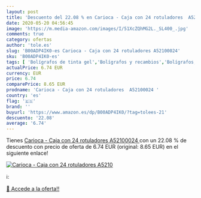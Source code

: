 ```yaml
---
layout: post
title: 'Descuento del 22.08 % en Carioca - Caja con 24 rotuladores  A5210'
date: 2020-05-20 04:56:45
image: 'https://m.media-amazon.com/images/I/51XcZQhMG2L._SL400_.jpg'
comments: true
category: ofertas
author: 'tole.es'
slug: 'B00ADP4IK0-es Carioca - Caja con 24 rotuladores A52100024'
sku: 'B00ADP4IK0-es'
tags: [ 'Bolígrafos de tinta gel','Bolígrafos y recambios','Bolígrafos, lápices y útiles de escritura','Oficina y papelería','Recambios para bolígrafos y plumas','rotuladores', ]
actualPrice: 6.74 EUR
currency: EUR
price: 6.74
comparePrice: 8.65 EUR
prodname: 'Carioca - Caja con 24 rotuladores  A52100024 '
country: 'es'
flag: '🇪🇸'
brand: ''
buyurl: 'https://www.amazon.es/dp/B00ADP4IK0/?tag=tolees-21'
descuento: '22.08'
average: '6.74'
---
```


Tienes [Carioca - Caja con 24 rotuladores  A52100024 ](https://www.amazon.es/dp/B00ADP4IK0/?tag=tolees-21) con un 22.08 % de descuento con precio de oferta de 6.74 EUR (original: 8.65 EUR) en el siguiente enlace!

[![Carioca - Caja con 24 rotuladores  A5210](https://m.media-amazon.com/images/I/51XcZQhMG2L._SL400_.jpg)](https://www.amazon.es/dp/B00ADP4IK0/?tag=tolees-21)

ℹ️:


[🛒 Accede a la oferta!!](https://www.amazon.es/dp/B00ADP4IK0/?tag=tolees-21)
